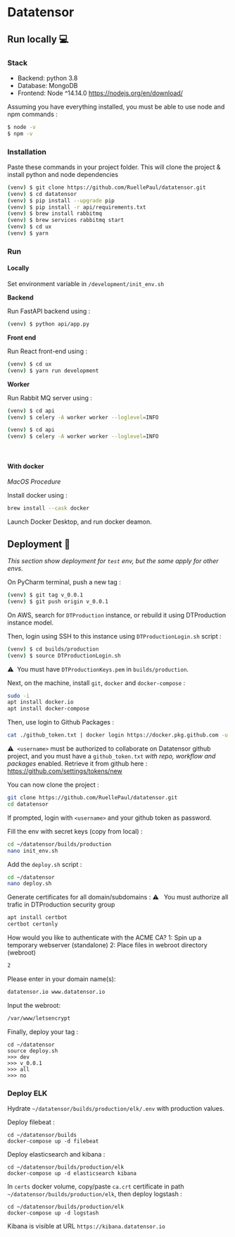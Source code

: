 # Datatensor

## Run locally :computer: 

### Stack 
- Backend: python 3.8
- Database: MongoDB
- Frontend: Node ^14.14.0 https://nodejs.org/en/download/

Assuming you have everything installed, you must be able to use node and npm commands :

```bash
$ node -v
$ npm -v
```

### Installation 

Paste these commands in your project folder. This will clone the project & install python and node dependencies

```bash
(venv) $ git clone https://github.com/RuellePaul/datatensor.git
(venv) $ cd datatensor
(venv) $ pip install --upgrade pip
(venv) $ pip install -r api/requirements.txt
(venv) $ brew install rabbitmq
(venv) $ brew services rabbitmq start
(venv) $ cd ux
(venv) $ yarn
```

### Run

#### Locally

Set environment variable in `/development/init_env.sh`

**Backend**

Run FastAPI backend using :

```bash
(venv) $ python api/app.py
```

**Front end**

Run React front-end using :

```bash
(venv) $ cd ux
(venv) $ yarn run development
```

**Worker**

Run Rabbit MQ server using :

```bash
(venv) $ cd api
(venv) $ celery -A worker worker --loglevel=INFO
```

```bash
(venv) $ cd api
(venv) $ celery -A worker worker --loglevel=INFO
```

<br/>

#### With docker 

_MacOS Procedure_

Install docker using :

```bash
brew install --cask docker
```

Launch Docker Desktop, and run docker deamon.


## Deployment :bow_and_arrow:

_This section show deployment for `test` env, but the same apply for other envs._

On PyCharm terminal, push a new tag :

```bash
(venv) $ git tag v_0.0.1
(venv) $ git push origin v_0.0.1
```


On AWS, search for `DTProduction` instance, or rebuild it using DTProduction instance model.

Then, login using SSH to this instance using `DTProductionLogin.sh` script :

```bash
(venv) $ cd builds/production
(venv) $ source DTProductionLogin.sh
```

⚠️&nbsp;&nbsp;You must have `DTProductionKeys.pem` in `builds/production`.

Next, on the machine, install `git`, `docker` and `docker-compose` :

```bash
sudo -i
apt install docker.io
apt install docker-compose
```

Then, use login to Github Packages :

```bash
cat ./github_token.txt | docker login https://docker.pkg.github.com -u <username> --password-stdin
```

⚠️&nbsp;&nbsp;`<username>` must be authorized to collaborate on Datatensor github project, and you must have a `github_token.txt` *with repo, workflow and packages* enabled. 
Retrieve it from github here : https://github.com/settings/tokens/new

You can now clone the project :

```bash
git clone https://github.com/RuellePaul/datatensor.git
cd datatensor
```

If prompted, login with `<username>` and your github token as password.

Fill the env with secret keys (copy from local) :

```bash
cd ~/datatensor/builds/production
nano init_env.sh
```

Add the `deploy.sh` script :

```bash
cd ~/datatensor
nano deploy.sh
```

Generate certificates for all domain/subdomains :
⚠️&nbsp;&nbsp; You must authorize all trafic in DTProduction security group

```bash
apt install certbot
certbot certonly
```

How would you like to authenticate with the ACME CA?
1: Spin up a temporary webserver (standalone)
2: Place files in webroot directory (webroot)
```bash
2
```
Please enter in your domain name(s): 
```bash
datatensor.io www.datatensor.io
```
Input the webroot:
```bash
/var/www/letsencrypt
```

Finally, deploy your tag :

```
cd ~/datatensor
source deploy.sh
>>> dev
>>> v_0.0.1
>>> all
>>> no
```

### Deploy ELK

Hydrate `~/datatensor/builds/production/elk/.env` with production values.

Deploy filebeat :

```
cd ~/datatensor/builds
docker-compose up -d filebeat
```

Deploy elasticsearch and kibana :

```
cd ~/datatensor/builds/production/elk
docker-compose up -d elasticsearch kibana
```

In `certs` docker volume, copy/paste `ca.crt` certificate in path `~/datatensor/builds/production/elk`, then deploy logstash :

```
cd ~/datatensor/builds/production/elk
docker-compose up -d logstash
```

Kibana is visible at URL `https://kibana.datatensor.io`